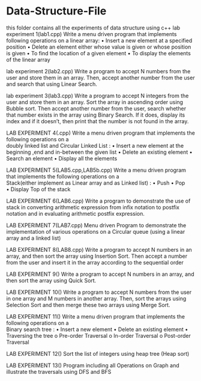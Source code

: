 # Data-Structure-File
this folder contains all the experiments of data structure using c++
lab experiment 1(lab1.cpp)
Write a menu driven program that implements following operations on a  linear array:
•	Insert a new element at a specified position
•	Delete an element either whose value is given or whose position is given
•	To find the location of a given element
•	To display the elements of the linear array

lab experiment 2(lab2.cpp)
Write a program to accept N numbers from the user and store them in an array. Then, accept another number from the user and search that using Linear Search.

lab experiment 3(lab3.cpp)
Write a program to accept N integers from the user and store them in an array. Sort the array in ascending order using Bubble sort. Then accept another number from the user, search whether that number exists in the array using Binary Search. If it does, display its index and if it doesn’t, then print that the number is not found in the array.

LAB EXPERIMENT 4(.cpp)
Write a menu driven program that implements the following operations on a   
doubly linked list and Circular Linked List :
•	Insert a new element at the beginning ,end and in-between the given list
•	Delete an existing element
•	Search an element
•	Display all the elements 

LAB EXPERIMENT 5(LAB5.cpp,LAB5b.cpp)
Write a menu driven program that implements the following operations on a   
Stack(either implement as Linear array and as Linked list) :
•	Push 
•	Pop  
•	Display Top of the stack

LAB EXPERIMENT 6(LAB6.cpp)
Write a program to demonstrate the use of stack in converting arithmetic expression from infix notation to postfix notation and in evaluating arithmetic postfix expression.

LAB EXPERIMENT 7(LAB7.cpp)
Menu driven Program to demonstrate the implementation of various operations on a Circular queue (using a linear array and  a linked list)

LAB EXPERIMENT 8(LAB8.cpp)
Write a program to accept N numbers in an array, and then sort the array using Insertion Sort. Then accept a number from the user and insert it in the array according to the sequential order

LAB EXPERIMENT 9()
Write a program to accept N numbers in an array, and then sort the array using Quick Sort.

LAB EXPERIMENT 10()
Write a program to accept N numbers from the user in one array and M numbers in another array. Then, sort the arrays using Selection Sort and then merge these two arrays using Merge Sort.

LAB EXPERIMENT 11()
Write a menu driven program that implements the following operations on a   
Binary search tree :
•	Insert a new element 
•	Delete an existing element
•	Traversing the tree
o	Pre-order Traversal
o	In-order Traversal 
o	Post-order Traversal

LAB EXPERIMENT 12()
Sort the list of integers using heap tree (Heap sort)

LAB EXPERIMENT 13()
Program including all Operations on Graph and illustrate the traversals using DFS and BFS
